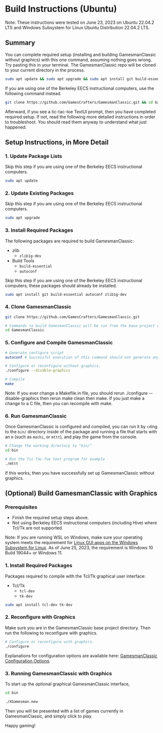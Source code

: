 # Build Instructions (Ubuntu)

Note: These instructions were tested on June 23, 2023 on Ubuntu 22.04.2 LTS and Windows Subsystem for Linux Ubuntu Distribution 22.04.2 LTS.

## Summary

You can complete required setup (installing and building GamesmanClassic without graphics) with this one command, assuming nothing goes wrong. Try pasting this in your terminal. The GamesmanClassic repo will be cloned to your current directory in the process.

```bash
sudo apt update && sudo apt upgrade && sudo apt install git build-essential autoconf zlib1g-dev && git clone https://github.com/GamesCrafters/GamesmanClassic.git && cd GamesmanClassic && autoconf && ./configure --disable-graphics && make && cd bin && ./mttt
```

If you are using one of the Berkeley EECS instructional computers, use the following command instead.

```bash
git clone https://github.com/GamesCrafters/GamesmanClassic.git && cd GamesmanClassic && autoconf && ./configure --disable-graphics && make && cd bin && ./mttt
```

Afterward, if you see a tic-tac-toe TextUI prompt, then you have completed required setup. If not, read the following more detailed instructions in order to troubleshoot. You should read them anyway to understand what just happened.

## Setup Instructions, in More Detail

### 1. Update Package Lists
Skip this step if you are using one of the Berkeley EECS instructional computers.
```bash
sudo apt update
```

### 2. Update Existing Packages
Skip this step if you are using one of the Berkeley EECS instructional computers.
```bash
sudo apt upgrade
```

### 3. Install Required Packages
The following packages are required to build GamesmanClassic:

- zlib
    - `zlib1g-dev`
- Build Tools
    - `build-essential`
    - `autoconf`

Skip this step if you are using one of the Berkeley EECS instructional computers; these packages should already be installed.

```bash
sudo apt install git build-essential autoconf zlib1g-dev
```

### 4. Clone GamesmanClassic
```bash
git clone https://github.com/GamesCrafters/GamesmanClassic.git

# Commands to build GamesmanClassic will be run from the base project directory.
cd GamesmanClassic
```

### 5. Configure and Compile GamesmanClassic
```bash
# Generate configure script
autoconf # Successful execution of this command should not generate any console output.

# Configure or reconfigure without graphics.
./configure --disable-graphics

# Compile
make
```

Note: If you ever change a Makefile.in file, you should rerun ./configure --disable-graphics then rerun make clean then make. If you just make a change to a C file, then you can recompile with make.

### 6. Run GamesmanClassic
Once GamesmanClassic is configured and compiled, you can run it by `cd`ing to the `bin/` directory inside of the package and running a file that starts with an `m` (such as `machi`, or `mttt`), and play the game from the console.

```bash
# Change the working directory to "bin/"
cd bin

# Run the Tic-Tac-Toe text program for example
./mttt
```

If this works, then you have successfully set up GamesmanClassic without graphics.

## (Optional) Build GamesmanClassic with Graphics

### Prerequisites
- Finish the required setup steps above.
- Not using Berkeley EECS instructional computers (including Hive) where Tcl/Tk are not supported.

Note: If you are running WSL on Windows, make sure your operating system meets the requirement for [Linux GUI apps on the Windows Subsystem for Linux](https://learn.microsoft.com/en-us/windows/wsl/tutorials/gui-apps). As of June 25, 2023, the requirement is Windows 10 Build 19044+ or Windows 11.

### 1. Install Required Packages
Packages required to compile with the Tcl/Tk graphical user interface:

- Tcl/Tk
    - `tcl-dev`
    - `tk-dev`

```bash
sudo apt install tcl-dev tk-dev
```

### 2. Reconfigure with Graphics
Make sure you are in the GamesmanClassic base project directory. Then run the following to reconfigure with graphics.

```bash
# Configure or reconfigure with graphics.
./configure
```

Explanations for configuration options are available here: [GamesmanClassic Configuration Options](build-configuration-options.md).

### 3. Running GamesmanClassic with Graphics

To start up the optional graphical GamesmanClassic interface,

```bash
cd bin

./XGamesman.new
```

Then you will be presented with a list of games currently in GamesmanClassic, and simply click to play.

Happy gaming!
